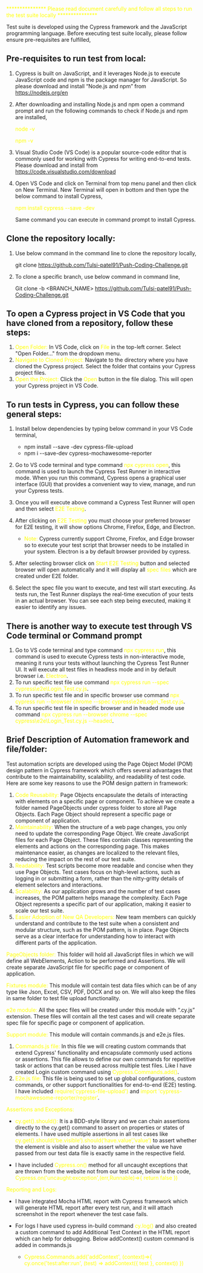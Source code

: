 <font color="yellow">*************** Please read document carefully and follow all steps to run the test suite locally ***************</font>

Test suite is developed using the Cypress framework and the JavaScript programming language. Before executing test suite locally, please follow ensure pre-requisites are fulfilled,

## Pre-requisites to run test from local:
1) Cypress is built on JavaScript, and it leverages Node.js to execute JavaScript code and npm is the package manager for JavaScript. So please download and install “Node.js and npm” from https://nodejs.org/en
2) After downloading and installing Node.js and npm open a command prompt and run the following commands to check if Node.js and npm are installed, 

	 <font color="yellow">node -v</font>

     <font color="yellow">npm -v</font>
3) Visual Studio Code (VS Code) is a popular source-code editor that is commonly used for working with Cypress for writing end-to-end tests. Please download and install from https://code.visualstudio.com/download
4) Open VS Code and click on Terminal from top menu panel and then click on New Terminal. New Terminal will open in bottom and then type the below command to install Cypress,

   <font color="yellow"> npm install cypress --save -dev </font>
	
    Same command you can execute in command prompt to install Cypress.

## Clone the repository locally:
1)	Use below command in the command line to clone the repository locally,

	git clone https://github.com/Tulsi-patel91/Push-Coding-Challenge.git
2)	To clone a specific branch, use below command in command line,

	Git clone -b <BRANCH_NAME> https://github.com/Tulsi-patel91/Push-Coding-Challenge.git
## To open a Cypress project in VS Code that you have cloned from a repository, follow these steps:
1)	<font color="yellow">Open Folder:</font> In VS Code, click on <font color="yellow">File</font> in the top-left corner. Select "Open Folder..." from the dropdown menu.
2)	<font color="yellow">Navigate to Cloned Project:</font> Navigate to the directory where you have cloned the Cypress project. Select the folder that contains your Cypress project files.
3)	<font color="yellow">Open the Project:</font> Click the <font color="yellow">Open </font> button in the file dialog. This will open your Cypress project in VS Code.

## To run tests in Cypress, you can follow these general steps:

1) Install below dependencies by typing below command in your VS Code terminal,
   - npm install --save -dev cypress-file-upload
   - npm i --save-dev cypress-mochawesome-reporter
  
2)	Go to VS code terminal and type command <font color="yellow">npx cypress open</font>, this command is used to launch the Cypress Test Runner in interactive mode. When you run this command, Cypress opens a graphical user interface (GUI) that provides a convenient way to view, manage, and run your Cypress tests.
3)	Once you will execute above command a Cypress Test Runner will open and then select <font color="yellow">E2E Testing</font>.
4)	After clicking on <font color="yellow">E2E Testing</font> you must choose your preferred browser for E2E testing, it will show options Chrome, Firefox, Edge, and Electron. 
      
    - <font color="yellow">Note:</font> Cypress currently support Chrome, Firefox, and Edge browser so to execute your test script that browser needs to be installed in your system. Electron is a by default browser provided by cypress.
5)	After selecting browser click on <font color="yellow">Start E2E Testing</font> button and selected browser will open automatically and it will display all <font color="yellow">spec files</font> which are created under E2E folder.
6)	Select the spec file you want to execute, and test will start executing. As tests run, the Test Runner displays the real-time execution of your tests in an actual browser. You can see each step being executed, making it easier to identify any issues.

## There is another way to execute test through VS Code terminal or Command prompt
1)	Go to VS code terminal and type command <font color="yellow">npx cypress run</font>, this command is used to execute Cypress tests in non-interactive mode, meaning it runs your tests without launching the Cypress Test Runner UI. It will execute all test files in headless mode and in by default browser i.e. <font color="yellow">Electron</font>.
2)	To run specific test file use command <font color="yellow">npx cypress run  --spec cypress\e2e\Login_Test.cy.js</font>.
3)	To run specific test file and in specific browser use command <font color="yellow">npx cypress run --browser chrome --spec cypress\e2e\Login_Test.cy.js</font>.
4)	To run specific test file in specific browser and in headed mode use command <font color="yellow">npx cypress run --browser chrome --spec cypress\e2e\Login_Test.cy.js --headed</font>.

## Brief Description of Automation framework and file/folder:

Test automation scripts are developed using the Page Object Model (POM) design pattern in Cypress framework which offers several advantages that contribute to the maintainability, scalability, and readability of test code. Here are some key reasons to use the POM design pattern in framework:
1)	<font color="yellow">Code Reusability:</font> Page Objects encapsulate the details of interacting with elements on a specific page or component. To achieve we create a folder named PageObjects under cypress folder to store all Page Objects. Each Page Object should represent a specific page or component of application.
2)	<font color="yellow">Maintainability:</font> When the structure of a web page changes, you only need to update the corresponding Page Object. We create JavaScript files for each Page Object. These files contain classes representing the elements and actions on the corresponding page. This makes maintenance easier, as changes are localized to the relevant files, reducing the impact on the rest of our test suite.
3)	<font color="yellow">Readability:</font> Test scripts become more readable and concise when they use Page Objects. Test cases focus on high-level actions, such as logging in or submitting a form, rather than the nitty-gritty details of element selectors and interactions.
4)	<font color="yellow">Scalability:</font> As our application grows and the number of test cases increases, the POM pattern helps manage the complexity. Each Page Object represents a specific part of our application, making it easier to scale our test suite.
5)	<font color="yellow">Easier Adoption of New QA Developers:</font> New team members can quickly understand and contribute to the test suite when a consistent and modular structure, such as the POM pattern, is in place. Page Objects serve as a clear interface for understanding how to interact with different parts of the application.

<font color="yellow">PageObjects folder:</font> This folder will hold all JavaScript files in which we will define all WebElements, Action to be performed and Assertions. We will create separate JavaScript file for specific page or component of application.

<font color="yellow">Fixtures module:</font> This module will contain test data files which can be of any type like Json, Excel, CSV, PDF, DOCX and so on. We will also keep the files in same folder to test file upload functionality. 

<font color="yellow">e2e module:</font> All the spec files will be created under this module with “.cy.js” extension. These files will contain all the test cases and will create separate spec file for specific page or component of application.

<font color="yellow">Support module:</font> This module will contain commands.js and e2e.js files.
1)	<font color="yellow">Commands.js file:</font> In this file we will creating custom commands that extend Cypress' functionality and encapsulate commonly used actions or assertions. This file allows to define our own commands for repetitive task or actions that can be reused across multiple test files. Like I have created Login custom command using <font color="yellow">Cypress.Commands.add()</font>.
2)	<font color="yellow">E2e.js file:</font> This file is being used to set up global configurations, custom commands, or other support functionalities for end-to-end (E2E) testing. I have included <font color="yellow">require('cypress-file-upload') </font>and <font color="yellow">import 'cypress-mochawesome-reporter/register'</font>.

<font color="yellow">Assertions and Exceptions:</font> 

- 	<font color="yellow">cy.get().should():</font> It is a BDD-style library and we can chain assertions directly to the cy.get() command to assert on properties or states of elements. I have used multiple assertions in all test cases like <font color="yellow">cy.get().should(‘be.visible’).should(‘have.value’,’value’)</font> to assert whether the element is visible and also to assert whether the value we have passed from our test data file is exactly same in the respective field.

- I have included <font color="yellow">Cypress.on()</font> method for all uncaught exceptions that are thrown from the website not from our test case, below is the code, 
<font color="yellow">  Cypress.on('uncaught:exception',(err,Runnable)=>{
    return false
}) </font>

<font color="yellow">Reporting and Logs:</font>

- I have integrated Mocha HTML report with Cypress framework which will generate HTML report after every test run, and it will attach screenshot in the report whenever the test case fails.

- For logs I have used cypress in-build command <font color="yellow">cy.log()</font> and also created a custom command to add Additional Test Context in the HTML report which can help for debugging. Below addContext() custom command is added in commands.js
   - <font color="yellow"> Cypress.Commands.add('addContext', (context)=>{
    cy.once('test:after:run', (test) => addContext({ test }, context))
}) </font>

  
